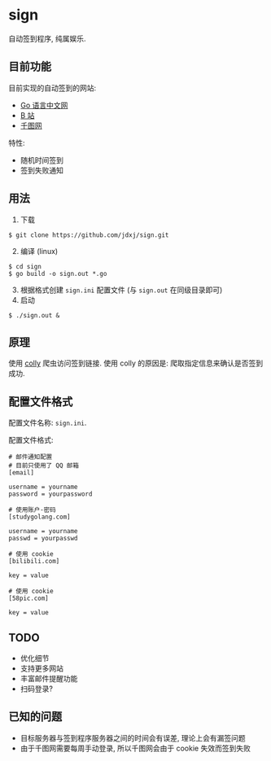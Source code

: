 # sign

自动签到程序, 纯属娱乐.

## 目前功能

目前实现的自动签到的网站:

- [Go 语言中文网](https://studygolang.com/)
- [B 站](https://www.bilibili.com/)
- [千图网](https://www.58pic.com/)

特性:

- 随机时间签到
- 签到失败通知

## 用法

1. 下载

```
$ git clone https://github.com/jdxj/sign.git
```

2. 编译 (linux)

```
$ cd sign
$ go build -o sign.out *.go
```

3. 根据格式创建 `sign.ini` 配置文件 (与 `sign.out` 在同级目录即可)
4. 启动

```
$ ./sign.out &
```

## 原理

使用 [colly](https://github.com/gocolly/colly) 爬虫访问签到链接. 使用 colly 的原因是: 爬取指定信息来确认是否签到成功.

## 配置文件格式

配置文件名称: `sign.ini`.

配置文件格式:

```
# 邮件通知配置
# 目前只使用了 QQ 邮箱
[email]

username = yourname
password = yourpassword

# 使用账户-密码
[studygolang.com]

username = yourname
passwd = yourpasswd

# 使用 cookie
[bilibili.com]

key = value

# 使用 cookie
[58pic.com]

key = value
```

## TODO

- 优化细节
- 支持更多网站
- 丰富邮件提醒功能
- 扫码登录?

## 已知的问题

- 目标服务器与签到程序服务器之间的时间会有误差, 理论上会有漏签问题
- 由于千图网需要每周手动登录, 所以千图网会由于 cookie 失效而签到失败
